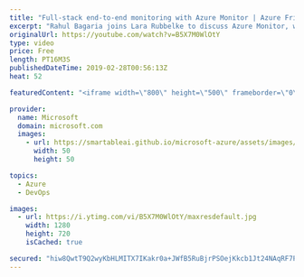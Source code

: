 ```yaml
---
title: "Full-stack end-to-end monitoring with Azure Monitor | Azure Friday"
excerpt: "Rahul Bagaria joins Lara Rubbelke to discuss Azure Monitor, which now includes Log Analytics and Application Insights. Azure Monitor provides full stack monitoring tools for collecting and analyzing telemetry that allow you to maximize the performance and availability of your cloud and on-premises resources"
originalUrl: https://youtube.com/watch?v=B5X7M0WlOtY
type: video
price: Free
length: PT16M3S
publishedDateTime: 2019-02-28T00:56:13Z
heat: 52

featuredContent: "<iframe width=\"800\" height=\"500\" frameborder=\"0\" src=\"https://www.youtube.com/embed/B5X7M0WlOtY\" allow=\"accelerometer; autoplay; encrypted-media; gyroscope; picture-in-picture\" allowfullscreen></iframe>"

provider:
  name: Microsoft
  domain: microsoft.com
  images:
    - url: https://smartableai.github.io/microsoft-azure/assets/images/organizations/microsoft.com-50x50.jpg
      width: 50
      height: 50

topics:
  - Azure
  - DevOps

images:
  - url: https://i.ytimg.com/vi/B5X7M0WlOtY/maxresdefault.jpg
    width: 1280
    height: 720
    isCached: true

secured: "hiw8QwtT9Q2wyKbHLMITX7IKakr0a+JWfB5RuBjrPSOejKkcb1Jt24NAqRF7P70qwRVyQ679tyIDLVbU3XJ3m7QqnrPl/AJirzMsYWS9TZj7YeiiWbwvajQm+tqq/sl7oBMnCzmn6xrwwINGEnzRAVqHVYmELjP0RxC3B0z87OUVS8q9+hMvPLN+iFCszhMKbzH38hgTFn8r6+l990MPXKRnedgrAkG81X4ufU4AzFWpkV7DZBed6+eYUEtLICroeMFhGXzrjaZ5IAnVMqGhe9xTU+z+PH5u7mZD3Z0RRFUh8RFRd3ecSxX9pQhNO1Rmj87JG+QISvtr+ShnJl41UIUSEqyuESBkLDnozYaYTufoSHkgQV1JWzY1LL+kVoyr4zqdrZkvkxWouF7jlE1550Ln98JKPmBId7SCRHu2ZII=;3AnMk8VwsAs8hOwY0jlTdw=="
---
```


